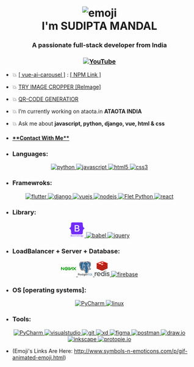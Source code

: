 <h1 align="center">
  <img src='https://www.smileysapp.com/gif-emoji/waving-hi.gif' alt='emoji' width="60" height="60"> </br>
  I'm SUDIPTA MANDAL
</h1>
<h3 align="center">A passionate full-stack developer from India</h3>


<h3 align="center">
  <a href="https://www.youtube.com/channel/UCOmjF9E-0F-H2Zo3oyCKb4A" target="_blank">
  <img src='https://freepngimg.com/download/youtube/77793-logo-marketing-subscribe-youtube-internet-free-clipart-hd.png' alt='YouTube' width="100" height="100">
</a></h3>


- 💥 <a href="https://github.com/AtaOta/VUE_AI_CAROUSEL" target="_blank">[ vue-ai-carousel ]</a> : <a href="https://www.npmjs.com/package/vue-ai-carousel" target="_blank">[ NPM Link ]</a>

- 💥 <a href="https://ataota.github.io/Remage.github.io/" target="_blank">TRY IMAGE CROPPER [ReImage]</a>

- 💥 <a href="https://ataota.github.io/QRgen.github.io/" target="_blank">QR-CODE GENERATIOR</a>

- 💥 I’m currently working on ataota.in **ATAOTA INDIA**

- 💥 Ask me about **javascript, python, django, vue, html & css**
- <h4><a href="https://ataota.in/AboutUs/" target="_blank">**Contact With Me**</a></h4>


- <h3 align="left">Languages:</h3>
<div align="center">
  <a href="https://www.python.org" target="_blank"> 
    <img src="https://upload.wikimedia.org/wikipedia/commons/thumb/0/0a/Python.svg/180px-Python.svg.png" alt="python" width="40" height="40"/> 
  </a> 

  <a href="https://developer.mozilla.org/en-US/docs/Web/JavaScript" target="_blank"> 
    <img src="https://upload.wikimedia.org/wikipedia/commons/thumb/9/99/Unofficial_JavaScript_logo_2.svg/100px-Unofficial_JavaScript_logo_2.svg.png" alt="javascript" width="40" height="40"/> 
  </a> 

  <a href="https://www.w3.org/html/" target="_blank"> 
    <img src="https://www.freeiconspng.com/thumbs/html5-icon/w3c-html5-logo-0.png" alt="html5" width="40" height="40"/> 
  </a> 
  <a href="https://www.w3schools.com/css/" target="_blank">
    <img src="https://cdn.pixabay.com/photo/2017/08/05/11/16/logo-2582747_960_720.png" alt="css3" width="40" height="40"/>
  </a>
</div>


- <h3 align="left">Framewroks:</h3>
<div align="center">
  <a href="https://flutter.dev/" target="_blank">
    <img src="https://static-00.iconduck.com/assets.00/flutter-icon-1651x2048-ojswpayr.png" alt="flutter" width="40" height="40"/>
  </a> 
  <a href="https://www.djangoproject.com/" target="_blank">
    <img src="https://seeklogo.com/images/D/django-logo-4C5ECF7036-seeklogo.com.png" alt="django" width="40" height="40"/>
  </a> 
  <a href="https://vuejs.org/" target="_blank"> 
    <img src="https://images.ctfassets.net/ooa29xqb8tix/RrX9HCiZ8qPoIpJSlHphR/f9778b44e2b768d31fafb4ac70956682/vue-logo.png?w=400&q=50" alt="vuejs" width="40" height="40"/> 
  </a>
  <a href="https://nodejs.org" target="_blank"> 
    <img src="https://cdn-icons-png.flaticon.com/512/919/919825.png" alt="nodejs" width="40" height="40"/> 
  </a> 
  <a href="https://flet.dev/" target="_blank"> 
    <img src="https://i.stack.imgur.com/qoIkr.png" alt="Flet Python" width="40" height="40"/> 
  </a> 
  <a href="https://reactjs.org/" target="_blank"> 
    <img src="https://ionicframework.com/docs/icons/logo-react-icon.png" alt="react" width="40" height="40"/> 
  </a> 
</div>


- <h3 align="left">Library:</h3>
<div align="center">
  <a href="https://getbootstrap.com" target="_blank"> 
    <img src="https://raw.githubusercontent.com/devicons/devicon/master/icons/bootstrap/bootstrap-plain-wordmark.svg" alt="bootstrap" width="40" height="40"/>
  </a>
  <a href="https://babeljs.io/" target="_blank">
    <img src="https://www.vectorlogo.zone/logos/babeljs/babeljs-icon.svg" alt="babel" width="40" height="40"/>
  </a>
  
  <a href="https://jquery.com/" target="_blank">
    <img src="https://technokrats.in/wp-content/uploads/2020/11/Content1-7.png" alt="jquery" width="40" height="40"/>
  </a>
</div>

- <h3 align="left">LoadBalancer + Server + Database:</h3>
<div align="center">
  <a href="https://www.nginx.com" target="_blank"> 
    <img src="https://raw.githubusercontent.com/devicons/devicon/master/icons/nginx/nginx-original.svg" alt="nginx" width="40" height="40"/> 
  </a> 
  <a href="https://www.postgresql.org" target="_blank"> 
    <img src="https://raw.githubusercontent.com/devicons/devicon/master/icons/postgresql/postgresql-original-wordmark.svg" alt="postgresql" width="40" height="40"/> 
  </a> 
  <a href="https://redis.io" target="_blank"> 
    <img src="https://raw.githubusercontent.com/devicons/devicon/master/icons/redis/redis-original-wordmark.svg" alt="redis" width="40" height="40"/> 
  </a> 
  <a href="https://firebase.google.com/" target="_blank"> 
    <img src="https://www.vectorlogo.zone/logos/firebase/firebase-icon.svg" alt="firebase" width="40" height="40"/> 
  </a>
</div>

- <h3 align="left">OS [operating systems]:</h3>
<div align="center">
  <a href="https://www.microsoft.com/en-in/" target="_blank"> 
    <img src="https://img-prod-cms-rt-microsoft-com.akamaized.net/cms/api/am/imageFileData/RE4sQDc?ver=30c2&q=90&m=6&h=40&w=40&b=%23FFFFFFFF&l=f&o=t&aim=true" alt="PyCharm" width="40" height="40"/> </a>
  <a href="https://ubuntu.com/desktop" target="_blank"> 
    <img src="https://w7.pngwing.com/pngs/808/365/png-transparent-ubuntu-server-edition-long-term-support-installation-linux-linux-lamp-linux-ubuntu-16-thumbnail.png" alt="linux" width="40" height="40"/> 
  </a> 
</div>

- <h3 align="left">Tools:</h3>
<div align="center">
  <a href="https://www.jetbrains.com/pycharm/download/#section=windows" target="_blank"> 
    <img src="https://encrypted-tbn0.gstatic.com/images?q=tbn:ANd9GcSvrQAt67aIUEqSULoFVWJv3il2MQM_KTDri54t85YbCbZrxU-i_3mEXtEWsduw2PJdvL8&usqp=CAU" alt="PyCharm" width="40" height="40"/> 
  </a> 
  <a href="https://visualstudio.microsoft.com/" target="_blank"> 
    <img src="https://upload.wikimedia.org/wikipedia/commons/c/cd/Visual_Studio_2017_Logo.svg" alt="visualstudio" width="40" height="40"/> 
  </a> 
  <a href="https://git-scm.com/" target="_blank"> 
    <img src="https://www.vectorlogo.zone/logos/git-scm/git-scm-icon.svg" alt="git" width="40" height="40"/> 
  </a> 
  <a href="https://code.visualstudio.com/" target="_blank"> 
    <img src="https://code.visualstudio.com/assets/images/code-stable.png" alt="xd" width="40" height="40"/> 
  </a> 
  <a href="https://www.figma.com/" target="_blank"> 
    <img src="https://www.vectorlogo.zone/logos/figma/figma-icon.svg" alt="figma" width="40" height="40"/>
  </a> 
  <a href="https://postman.com" target="_blank"> 
    <img src="https://www.vectorlogo.zone/logos/getpostman/getpostman-icon.svg" alt="postman" width="40" height="40"/> 
  </a>  
  <a href="https://app.diagrams.net/" target="_blank"> 
    <img src="https://store-images.s-microsoft.com/image/apps.1409.13851527096222888.2b60149a-04a5-4578-a6b2-d7b7377332d5.c22d8e97-4d44-4304-9bd2-55f9d29c0f82?mode=scale&q=90&h=200&w=200&background=%23464646" alt="draw.io" width="40" height="40"/> 
  </a> 
  <a href="https://inkscape.org/" target="_blank"> 
    <img src="https://media.inkscape.org/static/images/inkscape-logo.svg" alt="inkscape" width="40" height="40"/> 
  </a>
  <a href="https://www.protopie.io/" target="_blank"> 
    <img src="https://images.ctfassets.net/5pwbsaatpdfh/4pDKZwYKigmJ0t9yurmwGw/43cfcbf6d504da9b4cf4e06ddc9bef83/img_logo05.png" alt="protopie.io" width="40" height="40"/> 
  </a>
  
</div>

- (Emoji's Links Are Here: http://www.symbols-n-emoticons.com/p/gif-animated-emoji.html)

